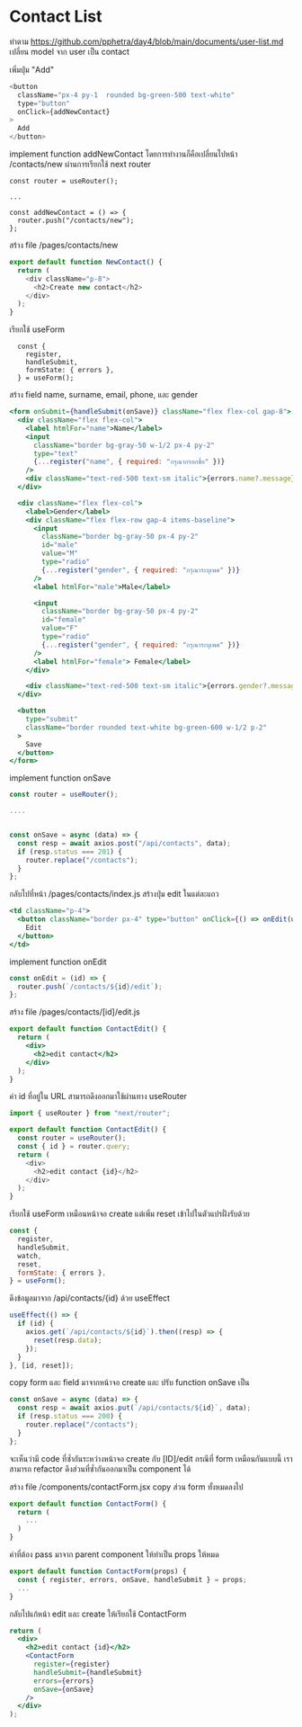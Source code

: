 # Contact List

ทำตาม https://github.com/pphetra/day4/blob/main/documents/user-list.md
เปลี่ยน model จาก user เป็น contact

เพิ่มปุ่ม "Add"

```js
<button
  className="px-4 py-1  rounded bg-green-500 text-white"
  type="button"
  onClick={addNewContact}
>
  Add
</button>
```

implement function addNewContact โดยการทำงานก็คือเปลี่ยนไปหน้า /contacts/new
ผ่านการเรียกใช้ next router

```
const router = useRouter();

...

const addNewContact = () => {
  router.push("/contacts/new");
};
```

สร้าง file /pages/contacts/new

```js
export default function NewContact() {
  return (
    <div className="p-8">
      <h2>Create new contact</h2>
    </div>
  );
}
```

เรียกใช้ useForm

```
  const {
    register,
    handleSubmit,
    formState: { errors },
  } = useForm();
```

สร้าง field name, surname, email, phone, และ gender

```jsx
<form onSubmit={handleSubmit(onSave)} className="flex flex-col gap-8">
  <div className="flex flex-col">
    <label htmlFor="name">Name</label>
    <input
      className="border bg-gray-50 w-1/2 px-4 py-2"
      type="text"
      {...register("name", { required: "กรุณากรอกชื่อ" })}
    />
    <div className="text-red-500 text-sm italic">{errors.name?.message}</div>
  </div>

  <div className="flex flex-col">
    <label>Gender</label>
    <div className="flex flex-row gap-4 items-baseline">
      <input
        className="border bg-gray-50 px-4 py-2"
        id="male"
        value="M"
        type="radio"
        {...register("gender", { required: "กรุณาระบุเพศ" })}
      />
      <label htmlFor="male">Male</label>

      <input
        className="border bg-gray-50 px-4 py-2"
        id="female"
        value="F"
        type="radio"
        {...register("gender", { required: "กรุณาระบุเพศ" })}
      />
      <label htmlFor="female"> Female</label>
    </div>

    <div className="text-red-500 text-sm italic">{errors.gender?.message}</div>
  </div>

  <button
    type="submit"
    className="border rounded text-white bg-green-600 w-1/2 p-2"
  >
    Save
  </button>
</form>
```

implement function onSave

```js
const router = useRouter();

....


const onSave = async (data) => {
  const resp = await axios.post("/api/contacts", data);
  if (resp.status === 201) {
    router.replace("/contacts");
  }
};
```

กลับไปที่หน้า /pages/contacts/index.js
สร้างปุ่ม edit ในแต่ละแถว

```jsx
<td className="p-4">
  <button className="border px-4" type="button" onClick={() => onEdit(user.id)}>
    Edit
  </button>
</td>
```

implement function onEdit

```js
const onEdit = (id) => {
  router.push(`/contacts/${id}/edit`);
};
```

สร้าง file /pages/contacts/[id]/edit.js

```jsx
export default function ContactEdit() {
  return (
    <div>
      <h2>edit contact</h2>
    </div>
  );
}
```

ค่า id ที่อยู่ใน URL สามารถดึงออกมาใช้ผ่านทาง useRouter

```js
import { useRouter } from "next/router";

export default function ContactEdit() {
  const router = useRouter();
  const { id } = router.query;
  return (
    <div>
      <h2>edit contact {id}</h2>
    </div>
  );
}
```

เรียกใช้ useForm เหมือนหน้าจอ create แต่เพิ่ม reset เข้าไปในตัวแปรฝั่งรับด้วย

```js
const {
  register,
  handleSubmit,
  watch,
  reset,
  formState: { errors },
} = useForm();
```

ดึงข้อมูลมาจาก /api/contacts/{id} ด้วย useEffect

```js
useEffect(() => {
  if (id) {
    axios.get(`/api/contacts/${id}`).then((resp) => {
      reset(resp.data);
    });
  }
}, [id, reset]);
```

copy form และ field มาจากหน้าจอ create
และ ปรับ function onSave เป็น

```js
const onSave = async (data) => {
  const resp = await axios.put(`/api/contacts/${id}`, data);
  if (resp.status === 200) {
    router.replace("/contacts");
  }
};
```

จะเห็นว่ามี code ที่ซ้ำกันระหว่างหน้าจอ create กับ [ID]/edit
กรณีที่ form เหมือนกันแบบนี้ เราสามารถ refactor ดึงส่วนที่ซ้ำกันออกมาเป็น component ได้

สร้าง file /components/contactForm.jsx copy ส่วน form ทั้งหมดลงไป

```jsx
export default function ContactForm() {
  return (
    ...
  )
}
```

ค่าที่ต้อง pass มาจาก parent component ให้ทำเป็น props ให้หมด

```jsx
export default function ContactForm(props) {
  const { register, errors, onSave, handleSubmit } = props;
  ...
}
```

กลับไปแก้หน้า edit และ create ให้เรียกใช้ ContactForm

```jsx
return (
  <div>
    <h2>edit contact {id}</h2>
    <ContactForm
      register={register}
      handleSubmit={handleSubmit}
      errors={errors}
      onSave={onSave}
    />
  </div>
);
```

